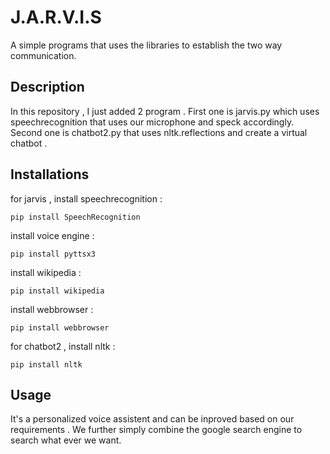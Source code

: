 # J.A.R.V.I.S
A simple programs that uses the libraries to establish the two way communication.

## Description
In this repository , I just added 2 program . First one is jarvis.py which uses speechrecognition that uses our microphone and speck accordingly. Second one is chatbot2.py that uses nltk.reflections and create a virtual chatbot .

## Installations
for jarvis , 
install speechrecognition : 
```
pip install SpeechRecognition
```
install voice engine :
```
pip install pyttsx3
```
install wikipedia :
```
pip install wikipedia
```
install webbrowser : 
```
pip install webbrowser
```
for chatbot2 , 
install nltk :
```
pip install nltk 
```
## Usage
It's a personalized voice assistent and can be inproved based on our requirements . We further simply combine the google search engine to search what ever we want.

